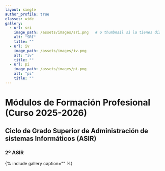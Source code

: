 ```yaml
---
layout: single
author_profile: true
classes: wide
gallery:
  - url: sri
    image_path: /assets/images/sri.png   # o thumbnail si la tienes distinta
    alt: "SRI"
    title: ""
  - url: iv
    image_path: /assets/images/iv.png
    alt: "iv"
    title: ""
  - url: pi
    image_path: /assets/images/pi.png
    alt: "pi"
    title: ""
---
```

# Módulos de Formación Profesional (Curso 2025-2026)

## Ciclo de Grado Superior de Administración de sistemas Informáticos (ASIR)

### 2º ASIR

{% include gallery caption="" %}


<!--
---


* [Implantación de aplicaciones web](iaw)

* [Cursos anteriores](anteriores.html)

-->